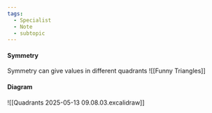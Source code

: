```yaml
---
tags:
  - Specialist
  - Note
  - subtopic
---
```

#### Symmetry
Symmetry can give values in different quadrants
![[Funny Triangles]]

#### Diagram
![[Quadrants 2025-05-13 09.08.03.excalidraw]]
